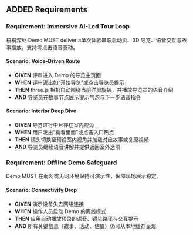 ## ADDED Requirements

### Requirement: Immersive AI-Led Tour Loop
梧桐深处 Demo MUST deliver a单次体验串联启动页、3D 导览、语音交互与故事播放，支持零点击语音驱动。

#### Scenario: Voice-Driven Route
- **GIVEN** 评审进入 Demo 的导览主页面
- **WHEN** 评审说出如“开始导览”或点击导览员提示
- **THEN** three.js 相机自动围绕当前洋房旋转，并播放导览员的语音介绍
- **AND** 导览员在故事节点展示提示气泡与下一步语音指令

#### Scenario: Interior Deep Dive
- **GIVEN** 导览进行中且存在室内视角
- **WHEN** 用户发出“看看里面”或点击入口热点
- **THEN** 镜头切换至预设室内视角并加载对应故事或复原视频
- **AND** 导览员继续语音讲解并提供返回室外选项

### Requirement: Offline Demo Safeguard
Demo MUST 在弱网或无网环境保持可演示性，保障现场展示稳定。

#### Scenario: Connectivity Drop
- **GIVEN** 演示设备失去网络连接
- **WHEN** 操作人员启动 Demo 的离线模式
- **THEN** 应用自动播放预录的语音、镜头路径与交互提示
- **AND** 所有关键信息（故事、活动、估值）仍可从本地缓存呈现
